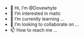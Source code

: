 - 👋 Hi, I’m @Dovewhyte
- 👀 I’m interested in matic
- 🌱 I’m currently learning ...
- 💞️ I’m looking to collaborate on ...
- 📫 How to reach me ...

<!---
Dovewhyte/Dovewhyte is a ✨ special ✨ repository because its `README.md` (this file) appears on your GitHub profile.
You can click the Preview link to take a look at your changes.
--->
